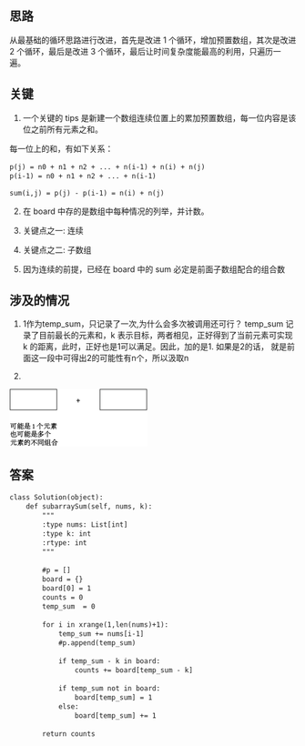 
## 思路
从最基础的循环思路进行改进，首先是改进 1 个循环，增加预置数组，其次是改进 2 个循环，最后是改进 3 个循环，最后让时间复杂度能最高的利用，只遍历一遍。

## 关键
1. 一个关键的 tips 是新建一个数组连续位置上的累加预置数组，每一位内容是该位之前所有元素之和。

每一位上的和，有如下关系：
```
p(j) = n0 + n1 + n2 + ... + n(i-1) + n(i) + n(j)
p(i-1) = n0 + n1 + n2 + ... + n(i-1)
```

```
sum(i,j) = p(j) - p(i-1) = n(i) + n(j)
```

2. 在 board 中存的是数组中每种情况的列举，并计数。

3. 关键点之一: 连续

4. 关键点之二: 子数组

5. 因为连续的前提，已经在 board 中的 sum 必定是前面子数组配合的组合数

## 涉及的情况
1. 1作为temp_sum，只记录了一次,为什么会多次被调用还可行？
temp_sum 记录了目前最长的元素和，k 表示目标，两者相见，正好得到了当前元素可实现 k 的距离，此时，正好也是1可以满足。因此，加的是1. 如果是2的话， 就是前面这一段中可得出2的可能性有n个，所以汲取n

2. 
![](./img/560_Subarray_Sum_Equals_K.png)



## 答案
```
class Solution(object):
    def subarraySum(self, nums, k):
        """
        :type nums: List[int]
        :type k: int
        :rtype: int
        """
        
        #p = []
        board = {}
        board[0] = 1
        counts = 0
        temp_sum  = 0
        
        for i in xrange(1,len(nums)+1):
            temp_sum += nums[i-1]
            #p.append(temp_sum)
            
            if temp_sum - k in board:
                counts += board[temp_sum - k]
            
            if temp_sum not in board:
                board[temp_sum] = 1
            else:
                board[temp_sum] += 1
                
        return counts
```
